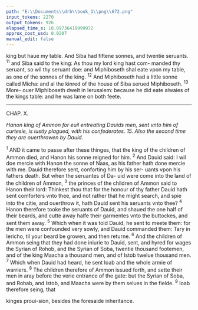 ```yaml
---
path: "E:\\Documents\\drb\\book_1\\png\\672.png"
input_tokens: 2270
output_tokens: 926
elapsed_time_s: 18.09736419999972
approx_cost_usd: 0.0207
manual_edit: false
---
```

king but haue my table. And Siba had fiftene sonnes, and twentie seruants.
<sup>11</sup> and Siba said to the king: As thou my lord king hast com-
manded thy seruant, so wil thy seruant doe: and Miphiboseth
shal eate vpon my table, as one of the sonnes of the king.
<sup>12</sup> And Miphiboseth had a little sonne called Micha: and al
the kinred of the house of Siba serued Miphiboseth. <sup>13</sup> More-
ouer Miphiboseth dwelt in Ierusalem: because he did eate
alwaies of the kings table: and he was lame on both feete.

<hr>

CHAP. X.

*Hanon king of Ammon for euil entreating Dauids men, sent vnto him of
curtesie, is iustly plagued, with his confederates. 15. Also the second
time they are ouerthrowen by Dauid.*

<sup>1</sup> AND it came to passe after these thinges, that the king of
the children of Ammon died, and Hanon his sonne
reigned for him. <sup>2</sup> And Dauid said: I wil doe mercie with
Hanon the sonne of Naas, as his father hath done mercie
with me. Dauid therefore sent, conforting him by his ser-
uants vpon his fathers death. But when the seruantes of Da-
uid were come into the land of the children of Ammon,
<sup>3</sup> the princes of the children of Ammon said to Hanon
their lord: Thinkest thou that for the honour of thy father
Dauid hath sent comforters vnto thee, and not rather that
he might search, and spie into the citie, and ouerthrow it, hath
Dauid sent his seruants vnto thee? <sup>4</sup> Hanon therefore tooke
the seruants of Dauid, and shaued the one half of their beards,
and cutte away halfe their garmentes vnto the buttockes, and
sent them away. <sup>5</sup> Which when it was told Dauid, he sent to
meete them: for the men were confounded very sowly, and
Dauid commanded them: Tary in Iericho, til your beard be
growen, and then returne. <sup>6</sup> And the children of Ammon
seing that they had done iniurie to Dauid, sent, and hyred for
wages the Syrian of Rohob, and the Syrian of Soba, twentie
thousand footemen, and of the king Maacha a thousand men,
and of Istob twelue thousand men. <sup>7</sup> Which when Dauid had
heard, he sent Ioab and the whole armie of warriers. <sup>8</sup> The
children therefore of Ammon issued forth, and sette their
men in aray before the verie entrance of the gate: but the
Syrian of Soba, and Rohab, and Istob, and Maacha were
by them selues in the fielde. <sup>9</sup> Ioab therefore seing, that

[^1]: This Naas king of Am-mon curtou-sly intertai-ned Dauid: sein-des which e-scaped from the king of Moab, killing most of them that were cō-mended to him, because Dauid had left his coun-trie, and was returned into Iuda. 1. Reg. 22. v. 3. 4.

<aside>kinges proui-sion, besides the foresaide inheritance.</aside>